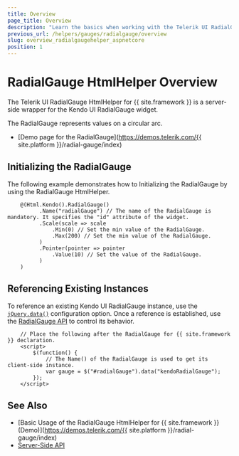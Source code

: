 ```yaml
---
title: Overview
page_title: Overview
description: "Learn the basics when working with the Telerik UI RadialGauge HtmlHelper for {{ site.framework }}."
previous_url: /helpers/gauges/radialgauge/overview
slug: overview_radialgaugehelper_aspnetcore
position: 1
---
```


# RadialGauge HtmlHelper Overview

The Telerik UI RadialGauge HtmlHelper for {{ site.framework }} is a server-side wrapper for the Kendo UI RadialGauge widget.

The RadialGauge represents values on a circular arc.

* [Demo page for the RadialGauge](https://demos.telerik.com/{{ site.platform }}/radial-gauge/index)

## Initializing the RadialGauge

The following example demonstrates how to Initializing the RadialGauge by using the RadialGauge HtmlHelper.

```
    @(Html.Kendo().RadialGauge()
          .Name("radialGauge") // The name of the RadialGauge is mandatory. It specifies the "id" attribute of the widget.
          .Scale(scale => scale
              .Min(0) // Set the min value of the RadialGauge.
              .Max(200) // Set the min value of the RadialGauge.
          )
          .Pointer(pointer => pointer
              .Value(10) // Set the value of the RadialGauge.
          )
    )
```

## Referencing Existing Instances

To reference an existing Kendo UI RadialGauge instance, use the [`jQuery.data()`](https://api.jquery.com/jQuery.data/) configuration option. Once a reference is established, use the [RadialGauge API](/api/radialgauge#methods) to control its behavior.

        // Place the following after the RadialGauge for {{ site.framework }} declaration.
        <script>
            $(function() {
                // The Name() of the RadialGauge is used to get its client-side instance.
                var gauge = $("#radialGauge").data("kendoRadialGauge");
            });
        </script>

## See Also

* [Basic Usage of the RadialGauge HtmlHelper for {{ site.framework }} (Demo)](https://demos.telerik.com/{{ site.platform }}/radial-gauge/index)
* [Server-Side API](/api/radialgauge)
